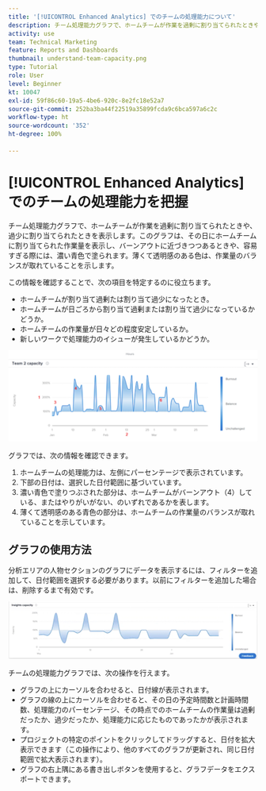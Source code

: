 ```yaml
---
title: '[!UICONTROL Enhanced Analytics] でのチームの処理能力について'
description: チーム処理能力グラフで、ホームチームが作業を過剰に割り当てられたときや、過少に割り当てられたときを表示する方法を説明します。
activity: use
team: Technical Marketing
feature: Reports and Dashboards
thumbnail: understand-team-capacity.png
type: Tutorial
role: User
level: Beginner
kt: 10047
exl-id: 59f86c60-19a5-4be6-920c-8e2fc18e52a7
source-git-commit: 252ba3ba44f22519a35899fcda9c6bca597a6c2c
workflow-type: ht
source-wordcount: '352'
ht-degree: 100%

---
```


# [!UICONTROL Enhanced Analytics] でのチームの処理能力を把握

チーム処理能力グラフで、ホームチームが作業を過剰に割り当てられたときや、過少に割り当てられたときを表示します。このグラフは、その日にホームチームに割り当てられた作業量を表示し、バーンアウトに近づきつつあるときや、容易すぎる際には、濃い青色で塗られます。薄くて透明感のある色は、作業量のバランスが取れていることを示します。

この情報を確認することで、次の項目を特定するのに役立ちます。

* ホームチームが割り当て過剰たは割り当て過少になったとき。
* ホームチームが日ごろから割り当て過剰または割り当て過少になっているかどうか。
* ホームチームの作業量が日々どの程度安定しているか。
* 新しいワークで処理能力のイシューが発生しているかどうか。

![下の箇条書きで説明されているエリアに数値が表示された、チームの処理能力のグラフを示す画像](assets/section-3-4.png)

グラフでは、次の情報を確認できます。

1. ホームチームの処理能力は、左側にパーセンテージで表示されています。
1. 下部の日付は、選択した日付範囲に基づいています。
1. 濃い青色で塗りつぶされた部分は、ホームチームがバーンアウト（4）している、またはやりがいがない、のいずれであるかを表します。
1. 薄くて透明感のある青色の部分は、ホームチームの作業量のバランスが取れていることを示しています。

## グラフの使用方法

分析エリアの人物セクションのグラフにデータを表示するには、フィルターを追加して、日付範囲を選択する必要があります。以前にフィルターを追加した場合は、削除するまで有効です。

![チームの処理能力グラフを示す画像](assets/section-3-5.png)

チームの処理能力グラフでは、次の操作を行えます。

* グラフの上にカーソルを合わせると、日付線が表示されます。
* グラフの線の上にカーソルを合わせると、その日の予定時間数と計画時間数、処理能力のパーセンテージ、その時点でのホームチームの作業量は過剰だったか、過少だったか、処理能力に応じたものであったかが表示されます。
* プロジェクトの特定のポイントをクリックしてドラッグすると、日付を拡大表示できます（この操作により、他のすべてのグラフが更新され、同じ日付範囲で拡大表示されます）。
* グラフの右上隅にある書き出しボタンを使用すると、グラフデータをエクスポートできます。
